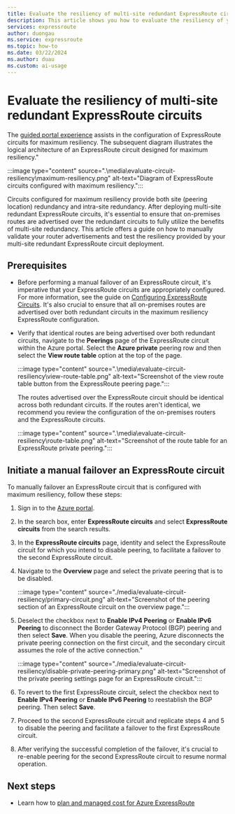 ```yaml
---
title: Evaluate the resiliency of multi-site redundant ExpressRoute circuits
description: This article shows you how to evaluate the resiliency of your ExpressRoute circuit deployment by manually testing the failover of your ExpressRoute circuits.
services: expressroute
author: duongau
ms.service: expressroute
ms.topic: how-to
ms.date: 03/22/2024
ms.author: duau
ms.custom: ai-usage
---
```


# Evaluate the resiliency of multi-site redundant ExpressRoute circuits

The [guided portal experience](expressroute-howto-circuit-portal-resource-manager.md?pivots=expressroute-preview) assists in the configuration of ExpressRoute circuits for maximum resiliency. The subsequent diagram illustrates the logical architecture of an ExpressRoute circuit designed for maximum resiliency."

:::image type="content" source=".\media\evaluate-circuit-resiliency\maximum-resiliency.png" alt-text="Diagram of ExpressRoute circuits configured with maximum resiliency.":::

Circuits configured for maximum resiliency provide both site (peering location) redundancy and intra-site redundancy. After deploying multi-site redundant ExpressRoute circuits, it's essential to ensure that on-premises routes are advertised over the redundant circuits to fully utilize the benefits of multi-site redundancy. This article offers a guide on how to manually validate your router advertisements and test the resiliency provided by your multi-site redundant ExpressRoute circuit deployment.

## Prerequisites

* Before performing a manual failover of an ExpressRoute circuit, it's imperative that your ExpressRoute circuits are appropriately configured. For more information, see the guide on [Configuring ExpressRoute Circuits](expressroute-howto-circuit-portal-resource-manager.md?pivots=expressroute-preview). It's also crucial to ensure that all on-premises routes are advertised over both redundant circuits in the maximum resiliency ExpressRoute configuration.

* Verify that identical routes are being advertised over both redundant circuits, navigate to the **Peerings** page of the ExpressRoute circuit within the Azure portal. Select the **Azure private** peering row and then select the **View route table** option at the top of the page.

    :::image type="content" source=".\media\evaluate-circuit-resiliency\view-route-table.png" alt-text="Screenshot of the view route table button from the ExpressRoute peering page.":::

    The routes advertised over the ExpressRoute circuit should be identical across both redundant circuits. If the routes aren't identical, we recommend you review the configuration of the on-premises routers and the ExpressRoute circuits.

    :::image type="content" source=".\media\evaluate-circuit-resiliency\route-table.png" alt-text="Screenshot of the route table for an ExpressRoute private peering.":::

## Initiate a manual failover an ExpressRoute circuit

To manually failover an ExpressRoute circuit that is configured with maximum resiliency, follow these steps:

1. Sign in to the [Azure portal](https://portal.azure.com/).

1. In the search box, enter **ExpressRoute circuits** and select **ExpressRoute circuits** from the search results.

1. In the **ExpressRoute circuits** page, identity and select the ExpressRoute circuit for which you intend to disable peering, to facilitate a failover to the second ExpressRoute circuit.

1. Navigate to the **Overview** page and select the private peering that is to be disabled.

    :::image type="content" source="./media/evaluate-circuit-resiliency/primary-circuit.png" alt-text="Screenshot of the peering section of an ExpressRoute circuit on the overview page.":::

1.  Deselect the checkbox next to **Enable IPv4 Peering** or **Enable IPv6 Peering** to disconnect the Border Gateway Protocol (BGP) peering and then select **Save**. When you disable the peering, Azure disconnects the private peering connection on the first circuit, and the secondary circuit assumes the role of the active connection."

    :::image type="content" source="./media/evaluate-circuit-resiliency/disable-private-peering-primary.png" alt-text="Screenshot of the private peering settings page for an ExpressRoute circuit.":::

1. To revert to the first ExpressRoute circuit, select the checkbox next to **Enable IPv4 Peering** or **Enable IPv6 Peering** to reestablish the BGP peering. Then select **Save**.

1. Proceed to the second ExpressRoute circuit and replicate steps 4 and 5 to disable the peering and facilitate a failover to the first ExpressRoute circuit.

1. After verifying the successful completion of the failover, it's crucial to re-enable peering for the second ExpressRoute circuit to resume normal operation.

## Next steps

* Learn how to [plan and managed cost for Azure ExpressRoute](plan-manage-cost.md)
